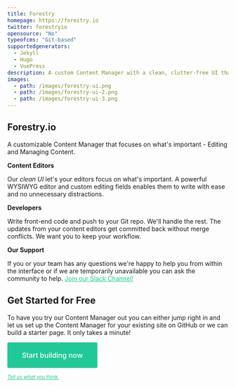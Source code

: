 ```yaml
---
title: Forestry
homepage: https://forestry.io
twitter: forestryio
opensource: "No"
typeofcms: "Git-based"
supportedgenerators:
  - Jekyll
  - Hugo
  - VuePress
description: A custom Content Manager with a clean, clutter-free UI that commits automatically to your repo.
images:
  - path: /images/forestry-ui.png
  - path: /images/forestry-ui-2.png
  - path: /images/forestry-ui-3.png
---
```

## Forestry.io

A customizable Content Manager that focuses on what's important - Editing and Managing Content.

**Content Editors**

Our *clean UI* let's your editors focus on what's important. A powerful WYSIWYG editor and custom editing fields enables them to write with ease and no unnecessary distractions.

**Developers**

Write front-end code and push to your Git repo. We'll handle the rest. The updates from your content editors get committed back without merge conflicts. We want you to keep your workflow.

**Our Support**

If you or your team has any questions we're happy to help you from within the interface or if we are temporarily unavailable you can ask the community to help. <a href="http://bit.ly/2oZBstD" style="color: #20c997;">Join our Slack Channel!</a>

## Get Started for Free

To have you try our Content Manager out you can either jump right in and let us set up the Content Manager for your existing site on GitHub or we can build a starter page. It only takes a minute!

<a href="http://bit.ly/2DbXpL4" class="button primary big" style="padding: 1.25rem 2rem; background-color: #20c997; color: #fff; text-decoration: none;     border: 1px solid transparent; border-radius: 0.15em; cursor: pointer; display: inline-block; font-size: 16px; font-weight: 500; line-height: 1em;">Start building now</a>

<a href="mailto:support@forestry.io" style="font-size: 0.8em; color: #20c997;">*Tell us what you think.*</a>

